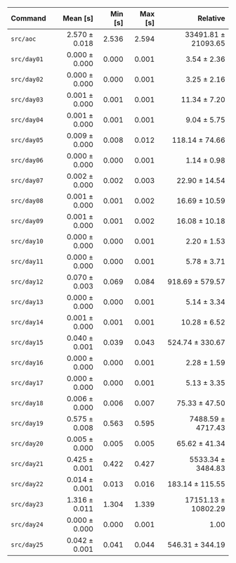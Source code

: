 | Command | Mean [s] | Min [s] | Max [s] | Relative |
|:---|---:|---:|---:|---:|
| `src/aoc` | 2.570 ± 0.018 | 2.536 | 2.594 | 33491.81 ± 21093.65 |
| `src/day01` | 0.000 ± 0.000 | 0.000 | 0.001 | 3.54 ± 2.36 |
| `src/day02` | 0.000 ± 0.000 | 0.000 | 0.001 | 3.25 ± 2.16 |
| `src/day03` | 0.001 ± 0.000 | 0.001 | 0.001 | 11.34 ± 7.20 |
| `src/day04` | 0.001 ± 0.000 | 0.001 | 0.001 | 9.04 ± 5.75 |
| `src/day05` | 0.009 ± 0.000 | 0.008 | 0.012 | 118.14 ± 74.66 |
| `src/day06` | 0.000 ± 0.000 | 0.000 | 0.001 | 1.14 ± 0.98 |
| `src/day07` | 0.002 ± 0.000 | 0.002 | 0.003 | 22.90 ± 14.54 |
| `src/day08` | 0.001 ± 0.000 | 0.001 | 0.002 | 16.69 ± 10.59 |
| `src/day09` | 0.001 ± 0.000 | 0.001 | 0.002 | 16.08 ± 10.18 |
| `src/day10` | 0.000 ± 0.000 | 0.000 | 0.001 | 2.20 ± 1.53 |
| `src/day11` | 0.000 ± 0.000 | 0.000 | 0.001 | 5.78 ± 3.71 |
| `src/day12` | 0.070 ± 0.003 | 0.069 | 0.084 | 918.69 ± 579.57 |
| `src/day13` | 0.000 ± 0.000 | 0.000 | 0.001 | 5.14 ± 3.34 |
| `src/day14` | 0.001 ± 0.000 | 0.001 | 0.001 | 10.28 ± 6.52 |
| `src/day15` | 0.040 ± 0.001 | 0.039 | 0.043 | 524.74 ± 330.67 |
| `src/day16` | 0.000 ± 0.000 | 0.000 | 0.001 | 2.28 ± 1.59 |
| `src/day17` | 0.000 ± 0.000 | 0.000 | 0.001 | 5.13 ± 3.35 |
| `src/day18` | 0.006 ± 0.000 | 0.006 | 0.007 | 75.33 ± 47.50 |
| `src/day19` | 0.575 ± 0.008 | 0.563 | 0.595 | 7488.59 ± 4717.43 |
| `src/day20` | 0.005 ± 0.000 | 0.005 | 0.005 | 65.62 ± 41.34 |
| `src/day21` | 0.425 ± 0.001 | 0.422 | 0.427 | 5533.34 ± 3484.83 |
| `src/day22` | 0.014 ± 0.001 | 0.013 | 0.016 | 183.14 ± 115.55 |
| `src/day23` | 1.316 ± 0.011 | 1.304 | 1.339 | 17151.13 ± 10802.29 |
| `src/day24` | 0.000 ± 0.000 | 0.000 | 0.001 | 1.00 |
| `src/day25` | 0.042 ± 0.001 | 0.041 | 0.044 | 546.31 ± 344.19 |
